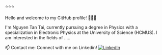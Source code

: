 ⭐⭐⭐

Hello and welcome to my GitHub profile! 👋👋👋

I'm Nguyen Tan Tai, currently pursuing a degree in Physics with a specialization in Electronic Physics at the University of Science (HCMUS). I am interested in the fields of .....

📫 Contact me:
Connect with me on Linkedin!
[![LinkedIn](https://img.shields.io/badge/LinkedIn-blue?style=flat-square&logo=linkedin&logoColor=white)](https://www.linkedin.com/in/tai-nguyen-1366a9270/)
